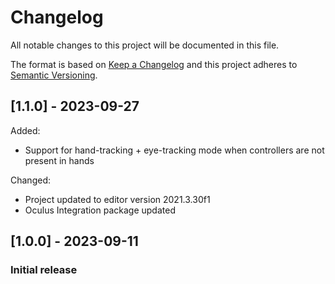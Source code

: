 # Changelog
All notable changes to this project will be documented in this file.

The format is based on [Keep a Changelog](http://keepachangelog.com/en/1.0.0/)
and this project adheres to [Semantic Versioning](http://semver.org/spec/v2.0.0.html).

<!-- Headers should be listed in this order: Added, Changed, Deprecated, Removed, Fixed, Security -->

## [1.1.0] - 2023-09-27
Added:
- Support for hand-tracking + eye-tracking mode when controllers are not present in hands

Changed:
- Project updated to editor version 2021.3.30f1
- Oculus Integration package updated

## [1.0.0] - 2023-09-11
### Initial release